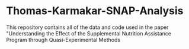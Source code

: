 # Thomas-Karmakar-SNAP-Analysis
This repository contains all of the data and code used in the paper "Understanding the Effect of the Supplemental Nutrition Assistance Program through Quasi-Experimental Methods
